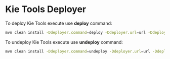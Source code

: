 # Kie Tools Deployer

To deploy Kie Tools execute use **deploy** command:
```bash
mvn clean install -Ddeployer.command=deploy -Ddeployer.url=url -Ddeployer.user=user -Ddeployer.password=password -Ddeployer.project=project
```
To undeploy Kie Tools execute use **undeploy** command:
```bash
mvn clean install -Ddeployer.command=undeploy -Ddeployer.url=url -Ddeployer.user=user -Ddeployer.password=password -Ddeployer.project=project
```